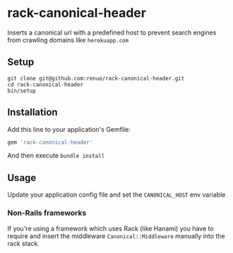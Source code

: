 # rack-canonical-header

Inserts a canonical url with a predefined host to prevent
search engines from crawling domains like `herokuapp.com`

## Setup

```
git clone git@github.com:renuo/rack-canonical-header.git
cd rack-canonical-header
bin/setup
```

## Installation

Add this line to your application's Gemfile:

```ruby
gem 'rack-canonical-header'
```

And then execute `bundle install`

## Usage

Update your application config file and set the `CANONICAL_HOST` env variable

### Non-Rails frameworks

If you're using a framework which uses Rack (like Hanami)
you have to require and insert the middleware
`Canonical::Middleware` manually into the rack stack.
